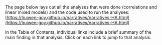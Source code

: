 The page below lays out all the analyses that were done (correlations and linear mixed models) and the code used to run the analyses:
[https://huiwen-goy.github.io/narratives/narratives-HA.html](https://huiwen-goy.github.io/narratives/narratives-HA.html)

In the Table of Contents, individual links include a brief summary of the main finding in that analysis. Click on each link to jump to that analysis.
